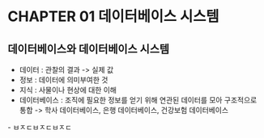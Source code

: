 # CHAPTER 01 데이터베이스 시스템
## 데이터베이스와 데이터베이스 시스템

- 데이터 : 관찰의 결과 -> 실제 값
- 정보 : 데이터에 의미부여한 것
- 지식 : 사물이나 현상에 대한 이해
- 데이터베이스 : 조직에 필요한 정보를 얻기 위해 연관된 데이터를 모아 구조적으로 통합</hr>
-> 학사 데이터베이스, 은행 데이터베이스, 건강보험 데이터베이스
</hr>
- ㅂㅈㄷㅂㅈㄷㅂㅈㄷ 